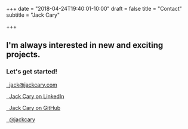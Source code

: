 +++
date = "2018-04-24T19:40:01-10:00"
draft = false
title = "Contact"
subtitle = "Jack Cary"

+++
## I'm always interested in new and exciting projects.

### Let's get started!

<a href="mailto:jack@jackcary.com"><i class="far fa-envelope fa-2x"></i>&nbsp;&nbsp;jack@jackcary.com</a>

<a href="https://www.linkedin.com/in/jackcary/"><i class="fab fa-linkedin fa-2x"></i>&nbsp;&nbsp;Jack Cary on LinkedIn</a>

<a href="https://github.com/jackcary/"><i class="fab fa-github fa-2x"></i>&nbsp;&nbsp;Jack Cary on GitHub</a>

<a href="https://twitter.com/jackcary/"><i class="fab fa-twitter fa-2x"></i>&nbsp;&nbsp;@jackcary</a>
